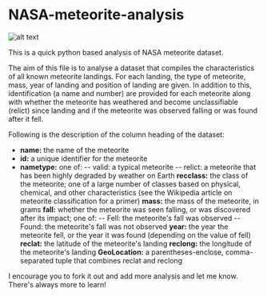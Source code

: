 # NASA-meteorite-analysis

![alt text](https://upload.wikimedia.org/wikipedia/commons/thumb/a/a7/Hoba_meteorite_%2815682150765%29.jpg/330px-Hoba_meteorite_%2815682150765%29.jpg)

This is a quick python based analysis of NASA meteorite dataset.

The aim of this file is to analyse a dataset that compiles the characteristics of all known meteorite landings. For each landing, the type of meteorite, mass, year of landing and position of landing are given. In addition to this, identification (a name and number) are provided for each meteorite along with whether the meteorite has weathered and become unclassifiable (relict) since landing and if the meteorite was observed falling or was found after it fell.


Following is the description of the column heading of the dataset:


* **name:** the name of the meteorite
* **id:** a unique identifier for the meteorite
* **nametype:** one of:
-- valid: a typical meteorite
-- relict: a meteorite that has been highly degraded by weather on Earth
**recclass:** the class of the meteorite; one of a large number of classes based on physical, chemical, and other characteristics (see the Wikipedia article on meteorite classification for a primer)
**mass:** the mass of the meteorite, in grams
**fall:** whether the meteorite was seen falling, or was discovered after its impact; one of:
-- Fell: the meteorite's fall was observed
-- Found: the meteorite's fall was not observed
**year:** the year the meteorite fell, or the year it was found (depending on the value of fell)
**reclat:** the latitude of the meteorite's landing
**reclong:** the longitude of the meteorite's landing
**GeoLocation:** a parentheses-enclose, comma-separated tuple that combines reclat and reclong


I encourage you to fork it out and add more analysis and let me know. There's always more to learn!
